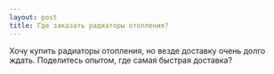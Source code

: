 ```yaml
---
layout: post 
title: Где заказать радиаторы отопления? 
--- 
```

Хочу купить радиаторы отопления, но везде доставку очень долго ждать. Поделитесь опытом, где самая быстрая доставка?
